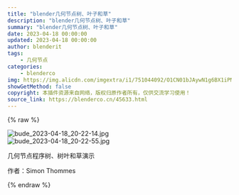 ```yaml
---
title: "blender几何节点树、叶子和草"
description: "blender几何节点树、叶子和草"
summary: "blender几何节点树、叶子和草"
date: 2023-04-18 00:00:00
updated: 2023-04-18 00:00:00
author: blenderit
tags: 
    - 几何节点
categories:
    - blenderco
img: https://img.alicdn.com/imgextra/i1/751044092/O1CN01bJAywN1g6BX1iPMja_!!751044092.jpg
showGetMethod: false
copyright: 本插件资源来自网络，版权归原作者所有，仅供交流学习使用！
source_link: https://blenderco.cn/45633.html
---
```


{% raw %}
<p><img src="https://img.alicdn.com/imgextra/i1/751044092/O1CN01bJAywN1g6BX1iPMja_!!751044092.jpg" alt="bude_2023-04-18_20-22-14.jpg"><br>
<img src="https://img.alicdn.com/imgextra/i3/751044092/O1CN01PgkF8a1g6BX1iPprc_!!751044092.jpg" alt="bude_2023-04-18_20-22-55.jpg"></p><p>几何节点程序树、树叶和草演示</p><p>作者：Simon Thommes</p>
<div style="display: none">blenderco</div>
{% endraw %}